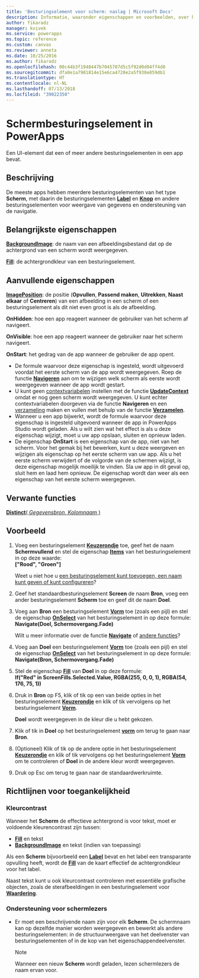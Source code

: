 ```yaml
---
title: 'Besturingselement voor scherm: naslag | Microsoft Docs'
description: Informatie, waaronder eigenschappen en voorbeelden, over het besturingselement Scherm
author: fikaradz
manager: kvivek
ms.service: powerapps
ms.topic: reference
ms.custom: canvas
ms.reviewer: anneta
ms.date: 10/25/2016
ms.author: fikaradz
ms.openlocfilehash: 00c44b3f1948447b7045707d5c5f92d0d04ff4d0
ms.sourcegitcommit: dfa0e1a7981814e15e6ca4720e2a5f930e859db1
ms.translationtype: HT
ms.contentlocale: nl-NL
ms.lasthandoff: 07/13/2018
ms.locfileid: "39022350"
---
```

# <a name="screen-control-in-powerapps"></a>Schermbesturingselement in PowerApps
Een UI-element dat een of meer andere besturingselementen in een app bevat.

## <a name="description"></a>Beschrijving
De meeste apps hebben meerdere besturingselementen van het type **Scherm**, met daarin de besturingselementen **[Label](control-text-box.md)** en **[Knop](control-button.md)** en andere besturingselementen voor weergave van gegevens en ondersteuning van de navigatie.

## <a name="key-properties"></a>Belangrijkste eigenschappen
**[BackgroundImage](properties-visual.md)**: de naam van een afbeeldingsbestand dat op de achtergrond van een scherm wordt weergegeven.

**[Fill](properties-color-border.md)**: de achtergrondkleur van een besturingselement.

## <a name="additional-properties"></a>Aanvullende eigenschappen
**[ImagePosition](properties-visual.md)**: de positie (**Opvullen**, **Passend maken**, **Uitrekken**, **Naast elkaar** of **Centreren**) van een afbeelding in een scherm of een besturingselement als dit niet even groot is als de afbeelding.

**OnHidden**: hoe een app reageert wanneer de gebruiker van het scherm af navigeert.

**OnVisible**: hoe een app reageert wanneer de gebruiker naar het scherm navigeert.

**OnStart**: het gedrag van de app wanneer de gebruiker de app opent.

* De formule waarvoor deze eigenschap is ingesteld, wordt uitgevoerd voordat het eerste scherm van de app wordt weergegeven. Roep de functie [**Navigeren**](../functions/function-navigate.md) aan om te wijzigen welk scherm als eerste wordt weergegeven wanneer de app wordt gestart.
* U kunt geen [contextvariabelen](../working-with-variables.md) instellen met de functie [**UpdateContext**](../functions/function-updatecontext.md) omdat er nog geen scherm wordt weergegeven. U kunt echter contextvariabelen doorgeven via de functie **Navigeren** en een [verzameling](../working-with-variables.md) maken en vullen met behulp van de functie [**Verzamelen**](../functions/function-clear-collect-clearcollect.md).
* Wanneer u een app bijwerkt, wordt de formule waarvoor deze eigenschap is ingesteld uitgevoerd wanneer de app in PowerApps Studio wordt geladen. Als u wilt zien wat het effect is als u deze eigenschap wijzigt, moet u uw app opslaan, sluiten en opnieuw laden.
* De eigenschap **OnStart** is een eigenschap van de app, niet van het scherm. Voor het gemak bij het bewerken, kunt u deze weergeven en wijzigen als eigenschap op het eerste scherm van uw app. Als u het eerste scherm verwijdert of de volgorde van de schermen wijzigt, is deze eigenschap mogelijk moeilijk te vinden. Sla uw app in dit geval op, sluit hem en laad hem opnieuw. De eigenschap wordt dan weer als een eigenschap van het eerste scherm weergegeven.

## <a name="related-functions"></a>Verwante functies
[**Distinct**( *Gegevensbron*, *Kolomnaam* )](../functions/function-distinct.md)

## <a name="example"></a>Voorbeeld
1. Voeg een besturingselement **[Keuzerondje](control-radio.md)** toe, geef het de naam **Schermvullend** en stel de eigenschap **[Items](properties-core.md)** van het besturingselement in op deze waarde:<br>
   **["Rood", "Groen"]**
   
    Weet u niet hoe u [een besturingselement kunt toevoegen, een naam kunt geven of kunt configureren](../add-configure-controls.md)?
2. Geef het standaardbesturingselement **Screen** de naam **Bron**, voeg een ander besturingselement **Scherm** toe en geef dit de naam **Doel**.
3. Voeg aan **Bron** een besturingselement **[Vorm](control-shapes-icons.md)** toe (zoals een pijl) en stel de eigenschap **[OnSelect](properties-core.md)** van het besturingselement in op deze formule:<br>
   **Navigate(Doel, Schermovergang.Fade)**
   
    Wilt u meer informatie over de functie **[Navigate](../functions/function-navigate.md)** of [andere functies](../formula-reference.md)?
4. Voeg aan **Doel** een besturingselement **[Vorm](control-shapes-icons.md)** toe (zoals een pijl) en stel de eigenschap **[OnSelect](properties-core.md)** van het besturingselement in op deze formule:<br>
   **Navigate(Bron, Schermovergang.Fade)**
5. Stel de eigenschap **[Fill](properties-color-border.md)** van **Doel** in op deze formule:<br>
   **If("Red" in ScreenFills.Selected.Value, RGBA(255, 0, 0, 1), RGBA(54, 176, 75, 1))**
6. Druk in **Bron** op F5, klik of tik op een van beide opties in het besturingselement **[Keuzerondje](control-radio.md)** en klik of tik vervolgens op het besturingselement **[Vorm](control-shapes-icons.md)**.
   
    **Doel** wordt weergegeven in de kleur die u hebt gekozen.
7. Klik of tik in **Doel** op het besturingselement **[vorm](control-shapes-icons.md)** om terug te gaan naar **Bron**.
8. (Optioneel) Klik of tik op de andere optie in het besturingselement **[Keuzerondje](control-radio.md)** en klik of tik vervolgens op het besturingselement **[Vorm](control-shapes-icons.md)** om te controleren of **Doel** in de andere kleur wordt weergegeven.
9. Druk op Esc om terug te gaan naar de standaardwerkruimte.


## <a name="accessibility-guidelines"></a>Richtlijnen voor toegankelijkheid
### <a name="color-contrast"></a>Kleurcontrast
Wanneer het **Scherm** de effectieve achtergrond is voor tekst, moet er voldoende kleurencontrast zijn tussen:
* **[Fill](properties-color-border.md)** en tekst
* **[BackgroundImage](properties-visual.md)** en tekst (indien van toepassing)

Als een **Scherm** bijvoorbeeld een **[Label](control-text-box.md)** bevat en het label een transparante opvulling heeft, wordt de **[Fill](properties-color-border.md)** van de kaart effectief de achtergrondkleur voor het label.

Naast tekst kunt u ook kleurcontrast controleren met essentiële grafische objecten, zoals de sterafbeeldingen in een besturingselement voor **[Waardering](control-rating.md)**.

### <a name="screen-reader-support"></a>Ondersteuning voor schermlezers
* Er moet een beschrijvende naam zijn voor elk **Scherm**. De schermnaam kan op dezelfde manier worden weergegeven en bewerkt als andere besturingselementen: in de structuurweergave van het deelvenster van besturingselementen of in de kop van het eigenschappendeelvenster.

    > [!NOTE]
  > Wanneer een nieuw **Scherm** wordt geladen, lezen schermlezers de naam ervan voor. 
